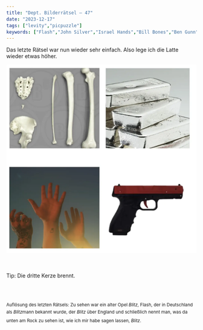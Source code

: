 ```yaml
---
title: "Dept. Bilderrätsel – 47"
date: "2023-12-17"
tags: ["levity","picpuzzle"]
keywords: ["Flash","John Silver","Israel Hands","Bill Bones","Ben Gunn"]
---
```

Das letzte Rätsel war nun wieder sehr einfach. Also lege ich die Latte wieder etwas höher.
<br/>

<img  src="/assets/img/picpuzzle47.webp" alt="Bilderrätsel47">

<br/>
<br/>
<br/>

Tip: Die dritte Kerze brennt.

<br/>
<br/>

<sup>Auflösung des letzten Rätsels: Zu sehen war ein alter Opel  <i>Blitz</i>, Flash, der in Deutschland als <i>Blitz</i>mann bekannt wurde, der <i>Blitz</i> über England und schließlich nennt man, was da unten am Rock zu sehen ist, wie ich mir habe sagen lassen, <i>Blitz</i>.
<sup>